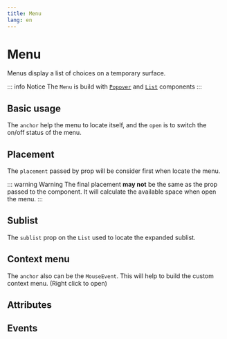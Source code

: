 ```yaml
---
title: Menu
lang: en
---
```


<script setup lang="ts">
  import props from "../../../example/menu/description/en-props.ts";
  import events from "../../../example/menu/description/en-events.ts";
</script>

# Menu

Menus display a list of choices on a temporary surface.

::: info Notice
The `Menu` is build with [`Popover`](./popover.md) and [`List`](./list.md) components
:::

## Basic usage

The `anchor` help the menu to locate itself, and the `open` is to switch the on/off status of the menu.

<demo src="../../../example/menu/basic.vue" />

## Placement

The `placement` passed by prop will be consider first when locate the menu.

<demo src="../../../example/menu/placement.vue" />

::: warning Warning
The final placement **may not** be the same as the prop passed to the component. It will calculate the available space when open the menu.
:::

## Sublist

The `sublist` prop on the `List` used to locate the expanded sublist.

<demo src="../../../example/menu/sublist.vue" />

## Context menu

The `anchor` also can be the `MouseEvent`. This will help to build the custom context menu. (Right click to open)

<demo src="../../../example/menu/context.vue" />

## Attributes

<table-block type="propsEn" :data="props" />

## Events

<table-block type="eventsEn" :data="events" />
